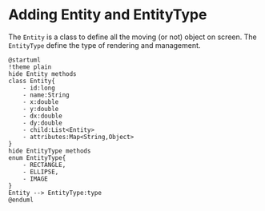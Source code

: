 # Adding Entity and EntityType

The `Entity` is a class to define all the moving (or not) object on screen.
The `EntityType` define the type of rendering and management.

```plantuml
@startuml
!theme plain
hide Entity methods
class Entity{
    - id:long
    - name:String
    - x:double
    - y:double
    - dx:double
    - dy:double
    - child:List<Entity>
    - attributes:Map<String,Object>
}
hide EntityType methods
enum EntityType{
    - RECTANGLE,
    - ELLIPSE,
    - IMAGE
}
Entity --> EntityType:type
@enduml
```
